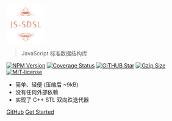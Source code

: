 ![Js-sdsl](../assets/logo-removebg.png)

> JavaScript 标准数据结构库

<a href="https://www.npmjs.com/package/js-sdsl"><img src="https://img.shields.io/npm/v/js-sdsl.svg" alt="NPM Version" /></a>
<a href='https://coveralls.io/github/js-sdsl/js-sdsl?branch=main'><img src='https://coveralls.io/repos/github/js-sdsl/js-sdsl/badge.svg?branch=main' alt='Coverage Status' /></a>
<a href="https://github.com/js-sdsl/js-sdsl"><img src="https://img.shields.io/github/stars/js-sdsl/js-sdsl.svg" alt="GITHUB Star" /></a>
<a href="https://unpkg.com/js-sdsl/dist/umd/js-sdsl.min.js"><img src="https://img.badgesize.io/https://unpkg.com/js-sdsl/dist/umd/js-sdsl.min.js?compression=gzip&style=flat-square/" alt="Gzip Size"></a>
<a href="https://opensource.org/licenses/MIT"><img src="https://img.shields.io/npm/l/js-sdsl.svg" alt="MIT-license" /></a>

- 简单、轻便 (压缩后 ~9kB)
- 没有任何外部依赖
- 实现了 C++ STL 双向跌迭代器

[GitHub](https://github.com/js-sdsl/js-sdsl/)
[Get Started](/zh-cn/README.md)
